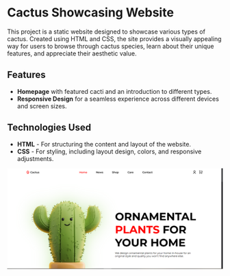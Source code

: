 # Cactus Showcasing Website

This project is a static website designed to showcase various types of cactus. Created using HTML and CSS, the site provides a visually appealing way for users to browse through cactus species, learn about their unique features, and appreciate their aesthetic value.

## Features

- **Homepage** with featured cacti and an introduction to different types.
- **Responsive Design** for a seamless experience across different devices and screen sizes.

## Technologies Used

- **HTML** - For structuring the content and layout of the website.
- **CSS** - For styling, including layout design, colors, and responsive adjustments.

![Homepage Screenshot](assets/img/homepage.png)
